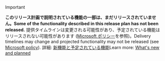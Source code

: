 > [!IMPORTANT]
> <span data-ttu-id="c7393-101">**このリリース計画で説明されている機能の一部は、まだリリースされていません。**</span><span class="sxs-lookup"><span data-stu-id="c7393-101">**Some of the functionality described in this release plan has not been released.**</span></span> <span data-ttu-id="c7393-102">提供タイムラインは変更される可能性があり、予定されている機能はリリースされない可能性があります ([Microsoft ポリシー](https://go.microsoft.com/fwlink/p/?linkid=2007332)を参照)。</span><span class="sxs-lookup"><span data-stu-id="c7393-102">Delivery timelines may change and projected functionality may not be released (see [Microsoft policy](https://go.microsoft.com/fwlink/p/?linkid=2007332)).</span></span> <span data-ttu-id="c7393-103">詳細: [新機能と予定されている機能](/dynamics365-release-plan/2020wave1/dynamics365-finance/planned-features)</span><span class="sxs-lookup"><span data-stu-id="c7393-103">Learn more: [What's new and planned](/dynamics365-release-plan/2020wave1/dynamics365-finance/planned-features)</span></span> 
